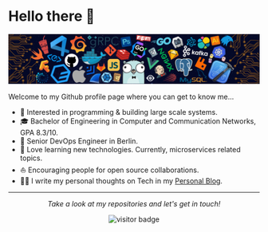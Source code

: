 # Hello there 👋

![](https://github.com/ngoduykhanh/ngoduykhanh/blob/main/banner.png)

Welcome to my Github profile page where you can get to know me...

* 🧐   Interested in programming & building large scale systems.
* 🎓   Bachelor of Engineering in Computer and Communication Networks, GPA 8.3/10.
* 💼   Senior DevOps Engineer in Berlin.
* 🌱   Love learning new technologies. Currently, microservices related topics.
* ⛵   Encouraging people for open source collaborations.
* ✍🏻   I write my personal thoughts on Tech in my [Personal Blog](https://blog.ndk.name/).

<hr>
<p align="center">
  <i>Take a look at my repositories and let's get in touch!</i>

<p  align="center">
<img src="https://visitor-badge.laobi.icu/badge?page_id=ngoduykhanh" alt="visitor badge"/>       
</p>

</p>
